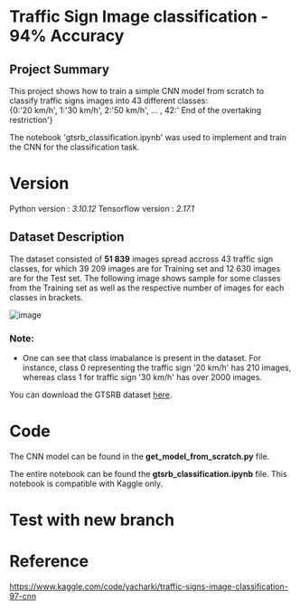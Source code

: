 # Traffic Sign Image classification - 94% Accuracy

## Project Summary
This project shows how to train a simple CNN model from scratch to classify traffic signs images into 43 different classes:<br>
{0:'20 km/h', 1:'30 km/h', 2:'50 km/h', ... , 42:' End of the overtaking restriction'}

The notebook 'gtsrb_classification.ipynb' was used to implement and train the CNN for the classification task.

# Version
Python version : *3.10.12*
Tensorflow version : *2.17.1*

## Dataset Description
The dataset consisted of __51 839__ images spread accross 43 traffic sign classes, for which 39 209 images are for Training set and 12 630 images are for the Test set. 
The following image shows sample for some classes from the Training set as well as the respective number of images for each classes in brackets.

![image](https://github.com/user-attachments/assets/3be5b7b1-6169-45fb-ba33-4367ae99e7e0)

### Note:
- One can see that class imabalance is present in the dataset. For instance, class 0 representing the traffic sign '20 km/h' has 210 images, whereas class 1 for traffic sign '30 km/h' has over 2000 images.
  

You can download the GTSRB dataset [here](https://www.kaggle.com/datasets/meowmeowmeowmeowmeow/gtsrb-german-traffic-sign).


# Code
The CNN model can be found in the **get_model_from_scratch.py**  file.

The entire notebook can be found the **gtsrb_classification.ipynb** file. This notebook is compatible with Kaggle only.

# Test with new branch

# Reference
https://www.kaggle.com/code/yacharki/traffic-signs-image-classification-97-cnn
